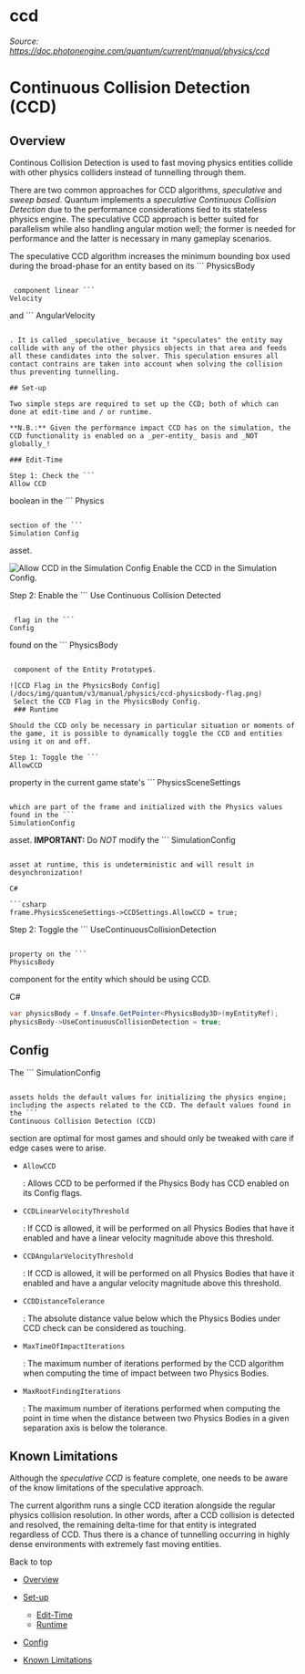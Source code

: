 # ccd

_Source: https://doc.photonengine.com/quantum/current/manual/physics/ccd_

# Continuous Collision Detection (CCD)

## Overview

Continous Collision Detection is used to fast moving physics entities collide with other physics colliders instead of tunnelling through them.

There are two common approaches for CCD algorithms, _speculative_ and _sweep based_. Quantum implements a _speculative Continuous Collision Detection_ due to the performance considerations tied to its stateless physics engine. The speculative CCD approach is better suited for parallelism while also handling angular motion well; the former is needed for performance and the latter is necessary in many gameplay scenarios.

The speculative CCD algorithm increases the minimum bounding box used during the broad-phase for an entity based on its ```
PhysicsBody
```

 component linear ```
Velocity
```

and ```
AngularVelocity
```

. It is called _speculative_ because it "speculates" the entity may collide with any of the other physics objects in that area and feeds all these candidates into the solver. This speculation ensures all contact contrains are taken into account when solving the collision thus preventing tunnelling.

## Set-up

Two simple steps are required to set up the CCD; both of which can done at edit-time and / or runtime.

**N.B.:** Given the performance impact CCD has on the simulation, the CCD functionality is enabled on a _per-entity_ basis and _NOT globally_!

### Edit-Time

Step 1: Check the ```
Allow CCD
```

boolean in the ```
Physics
```

section of the ```
Simulation Config
```

asset.

![Allow CCD in the Simulation Config](/docs/img/quantum/v3/manual/physics/ccd-simulationconfig-toggle.png)
Enable the CCD in the Simulation Config.


Step 2: Enable the ```
Use Continuous Collision Detected
```

 flag in the ```
Config
```

found on the ```
PhysicsBody
```

 component of the Entity Prototype$.

![CCD Flag in the PhysicsBody Config](/docs/img/quantum/v3/manual/physics/ccd-physicsbody-flag.png)
 Select the CCD Flag in the PhysicsBody Config.
 ### Runtime

Should the CCD only be necessary in particular situation or moments of the game, it is possible to dynamically toggle the CCD and entities using it on and off.

Step 1: Toggle the ```
AllowCCD
```

property in the current game state's ```
PhysicsSceneSettings
```

which are part of the frame and initialized with the Physics values found in the ```
SimulationConfig
```

asset. **IMPORTANT:** Do _NOT_ modify the ```
SimulationConfig
```

asset at runtime, this is undeterministic and will result in desynchronization!

C#

```csharp
frame.PhysicsSceneSettings->CCDSettings.AllowCCD = true;

```

Step 2: Toggle the ```
UseContinuousCollisionDetection
```

property on the ```
PhysicsBody
```

component for the entity which should be using CCD.

C#

```csharp
var physicsBody = f.Unsafe.GetPointer<PhysicsBody3D>(myEntityRef);
physicsBody->UseContinuousCollisionDetection = true;

```

## Config

The ```
SimulationConfig
```

assets holds the default values for initializing the physics engine; including the aspects related to the CCD. The default values found in the ```
Continuous Collision Detection (CCD)
```

section are optimal for most games and should only be tweaked with care if edge cases were to arise.

- ```
  AllowCCD
  ```

  : Allows CCD to be performed if the Physics Body has CCD enabled on its Config flags.
- ```
  CCDLinearVelocityThreshold
  ```

  : If CCD is allowed, it will be performed on all Physics Bodies that have it enabled and have a linear velocity magnitude above this threshold.
- ```
  CCDAngularVelocityThreshold
  ```

  : If CCD is allowed, it will be performed on all Physics Bodies that have it enabled and have a angular velocity magnitude above this threshold.
- ```
  CCDDistanceTolerance
  ```

  : The absolute distance value below which the Physics Bodies under CCD check can be considered as touching.
- ```
  MaxTimeOfImpactIterations
  ```

  : The maximum number of iterations performed by the CCD algorithm when computing the time of impact between two Physics Bodies.
- ```
  MaxRootFindingIterations
  ```

  : The maximum number of iterations performed when computing the point in time when the distance between two Physics Bodies in a given separation axis is below the tolerance.

## Known Limitations

Although the _speculative CCD_ is feature complete, one needs to be aware of the know limitations of the speculative approach.

The current algorithm runs a single CCD iteration alongside the regular physics collision resolution. In other words, after a CCD collision is detected and resolved, the remaining delta-time for that entity is integrated regardless of CCD. Thus there is a chance of tunnelling occurring in highly dense environments with extremely fast moving entities.

Back to top

- [Overview](#overview)
- [Set-up](#set-up)

  - [Edit-Time](#edit-time)
  - [Runtime](#runtime)

- [Config](#config)
- [Known Limitations](#known-limitations)